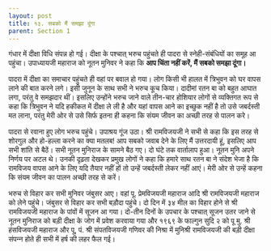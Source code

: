 ```yaml
---
layout: post
title: १३. सबको मैं समझा दूंगा
parent: Section 1
---
```


गंधार में दीक्षा विधि संपन्न हो गई। दीक्षा के पश्चात्‌ भरुच पहुंचते ही पादरा से स्नेही-संबंधियों का समूह आ पहुंचा। उपाध्यायजी महाराज को नूतन मुनिवर ने कहा कि **आप चिंता नहीं करें, मैं सबको समझा दूंगा।**

पादरा में दीक्षा का समाचार पहुंचते ही वहां पर बवाल हो गया। लोग किसी भी हालत में त्रिभुवन को घर वापस लाने की बात करने लगे। इसी जुनून के साथ सभी ने भरुच कूच किया। दादीमां रतन बा को बहुत आघात लगा, परंतु वे समझदार थीं। इसलिए उन्होंने भरुच जाने वाले तीन-चार होशियार लोगों से व्यक्तिगत रूप से कहा कि त्रिभुवन ने यदि हकीकत में दीक्षा ले ली है और यहां वापस आने का इच्छुक नहीं है तो उसे जबर्दस्ती मत लाना, परंतु मेरी ओर से उसे सिर्फ इतना ही कहना कि संयम जीवन का अच्छी तरह से पालन करे।

पादरा से रवाना हुए लोग भरुच पहुंचे। उपाश्रय गूंज उठा। श्री रामविजयजी ने सभी से कहा कि इस तरह से शोरगुल और हो-हल्ला करने का क्‍या मतलब! आप सबको जवाब देने के लिए मैं उत्तरदायी हूं, इसलिए आप सभी शांति से बैठें। सभी नूतन मुनिराज के सामने बैठ गए। दो घंटे तक वार्तालाप हुआ। नूतन मुनि अपने निर्णय पर अटल थे। उनकी दृढ़ता देखकर प्रमुख लोगों ने कहा कि हमारे साथ रतन बा ने संदेश भेजा है कि रामविजय वापस आने के लिए यदि तैयार नहीं हों तो उन्हें जबर्दस्ती लेकर नहीं आएं। मेरी ओर से उन्हें कहना कि संयम जीवन का पालन अच्छी तरह से करें।

भरुच से विहार कर सभी मुनिवर जंबुसर आए। वहां पू. प्रेमविजयजी महाराज आदि श्री रामविजयजी महाराज को लेने पहुंचे। जंबुसर से विहार कर सभी बड़ौदा पहुंचे। दो दिन में ३४ मील का विहार होने से श्री रामविजयजी महाराज के पांवों में सूजन आ गया। दो-तीन दिनों के उपचार के पश्चात्‌ सूजन उतर जाने से नूतन मुनिराज को बड़ी दीक्षा के जोग में प्रवेश करवाया गया और १९६९ के फाल्गुन सुदि २ को पू मु. श्री हंसविजयजी महाराज और पू, पं. श्री संपतविजयजी गणिवर की निश्रा में मुनिश्री रामविजयजी की बड़ी दीक्षा संपन्‍न होते ही सभी में हर्ष की लहर फैल गई।